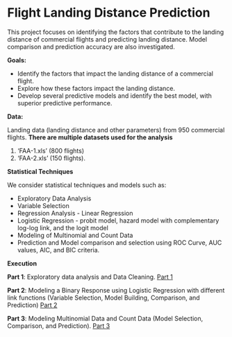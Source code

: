 # Flight Landing Distance Prediction

This project focuses on identifying the factors that contribute to the landing distance of commercial flights and predicting landing distance. Model comparison and prediction accuracy are also investigated.


**Goals:** 

* Identify the factors that impact the landing distance of a commercial flight.
* Explore how these factors impact the landing distance. 
* Develop several predictive models and identify the best model, with superior predictive performance.


**Data:** 

Landing data (landing distance and other parameters) from 950 commercial flights. 
**There are multiple datasets used for the analysis**

1. ‘FAA-1.xls’ (800 flights)
2. ‘FAA-2.xls’ (150 flights).

**Statistical Techniques**


We consider statistical techniques and models such as:
* Exploratory Data Analysis
* Variable Selection
* Regression Analysis - Linear Regression
* Logistic Regression - probit model, hazard model with complementary log-log link, and the logit model
* Modeling of Multinomial and Count Data
* Prediction and Model comparison and selection using ROC Curve, AUC values, AIC, and BIC criteria.


**Execution**

**Part 1**: Exploratory data analysis and Data Cleaning. [Part 1](https://github.com/saidatsanni/Flight-Landing-Prediction/blob/c6a178438b35235cf79d2aea94d2b4943a8b5cc1/Main/Flight%20Landing%20Prediction%20Project_Part%201.pdf)

**Part 2**: Modeling a Binary Response using Logistic Regression with different link functions (Variable Selection, Model Building, Comparison, and Prediction)
[Part 2](https://github.com/saidatsanni/Flight-Landing-Prediction/blob/c6a178438b35235cf79d2aea94d2b4943a8b5cc1/Main/Flight%20Landing%20Prediction%20Project_Part%202.pdf)

**Part 3**: Modeling Multinomial Data and Count Data (Model Selection, Comparison, and Prediction). [Part 3](https://github.com/saidatsanni/Flight-Landing-Prediction/blob/c6a178438b35235cf79d2aea94d2b4943a8b5cc1/Main/Flight%20Landing%20Prediction%20Project_Part%203.pdf)


